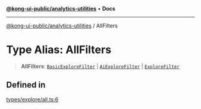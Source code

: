 [**@kong-ui-public/analytics-utilities**](../README.md) • **Docs**

***

[@kong-ui-public/analytics-utilities](../README.md) / AllFilters

# Type Alias: AllFilters

> **AllFilters**: [`BasicExploreFilter`](../interfaces/BasicExploreFilter.md) \| [`AiExploreFilter`](../interfaces/AiExploreFilter.md) \| [`ExploreFilter`](../interfaces/ExploreFilter.md)

## Defined in

[types/explore/all.ts:6](https://github.com/Kong/public-ui-components/blob/main/packages/analytics/analytics-utilities/src/types/explore/all.ts#L6)
